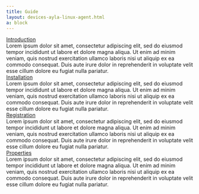 ```yaml
---
title: Guide
layout: devices-ayla-linux-agent.html
a: block
---
```


<div class="row hspace">
<div class="col-lg-3 col-md-5 col-sm-12">
<a href="/devices/ayla-linux-agent/guide/introduction/">Introduction</a>
</div>
<div class="col-lg-9 col-md-7 col-sm-12">
Lorem ipsum dolor sit amet, consectetur adipiscing elit, sed do eiusmod tempor incididunt ut labore et dolore magna aliqua. Ut enim ad minim veniam, quis nostrud exercitation ullamco laboris nisi ut aliquip ex ea commodo consequat. Duis aute irure dolor in reprehenderit in voluptate velit esse cillum dolore eu fugiat nulla pariatur.
</div>
</div>

<div class="row hspace">
<div class="col-lg-3 col-md-5 col-sm-12">
<a href="/devices/ayla-linux-agent/guide/installation/">Installation</a>
</div>
<div class="col-lg-9 col-md-7 col-sm-12">
Lorem ipsum dolor sit amet, consectetur adipiscing elit, sed do eiusmod tempor incididunt ut labore et dolore magna aliqua. Ut enim ad minim veniam, quis nostrud exercitation ullamco laboris nisi ut aliquip ex ea commodo consequat. Duis aute irure dolor in reprehenderit in voluptate velit esse cillum dolore eu fugiat nulla pariatur.
</div>
</div>

<div class="row hspace">
<div class="col-lg-3 col-md-5 col-sm-12">
<a href="/devices/ayla-linux-agent/guide/registration/">Registration</a>
</div>
<div class="col-lg-9 col-md-7 col-sm-12">
Lorem ipsum dolor sit amet, consectetur adipiscing elit, sed do eiusmod tempor incididunt ut labore et dolore magna aliqua. Ut enim ad minim veniam, quis nostrud exercitation ullamco laboris nisi ut aliquip ex ea commodo consequat. Duis aute irure dolor in reprehenderit in voluptate velit esse cillum dolore eu fugiat nulla pariatur.
</div>
</div>

<div class="row hspace">
<div class="col-lg-3 col-md-5 col-sm-12">
<a href="/devices/ayla-linux-agent/guide/properties/">Properties</a>
</div>
<div class="col-lg-9 col-md-7 col-sm-12">
Lorem ipsum dolor sit amet, consectetur adipiscing elit, sed do eiusmod tempor incididunt ut labore et dolore magna aliqua. Ut enim ad minim veniam, quis nostrud exercitation ullamco laboris nisi ut aliquip ex ea commodo consequat. Duis aute irure dolor in reprehenderit in voluptate velit esse cillum dolore eu fugiat nulla pariatur.
</div>
</div>
